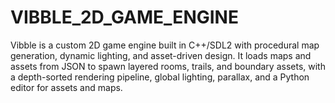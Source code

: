 # VIBBLE_2D_GAME_ENGINE
Vibble is a custom 2D game engine built in C++/SDL2 with procedural map generation, dynamic lighting, and asset-driven design. It loads maps and assets from JSON to spawn layered rooms, trails, and boundary assets, with a depth-sorted rendering pipeline, global lighting, parallax, and a Python editor for assets and maps.
